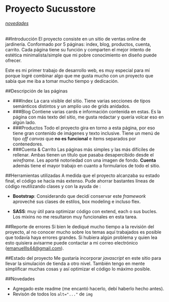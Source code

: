# Proyecto Sucusstore
###### [novedades](#new)
##Introducción
El proyecto consiste en un sitio de ventas online de jardinería. Conformado por 5 páginas: index, blog, productos, cuenta, carrito. Cada página tiene su función y comparten el mejor intento de estética minimalista/simple que mi pobre conocimiento en diseño puede ofrecer.

Este es mi primer trabajo de desarrollo web, es muy especial para mí porque logré combinar algo que me gusta mucho con un proyecto que sabía que me iba a tomar mucho tiempo y dedicación.

##Descripción de las páginas
- ###Index
La cara visible del sitio. Tiene varias secciones de tipos semánticos distintos y un amplio uso de grids anidados.
- ###Blog
Contiene varias cards e información contenida en estas. Es la página con más texto del sitio, me gusta redactar y quería volcar eso en algún lado.
- ###Productos
Todo el proyecto gira en torno a esta página, por eso tiene gran contenido de imágenes y texto inclusive. Tiene un menú de tipo *off canvas* que **no es funcional** e items separados por contenedores.
- ###Cuenta & Carrito
Las páginas más simples y las más difíciles de rellenar. Ambas tienen un título que pasaba desapercibido desde el *wireframe*. Les aporté notoriedad con una imagen de fondo. **Cuenta** además tiene el mayor trabajo en cuanto a formularios de todo el sitio.

##Herramientas utilizadas
A medida que el proyecto alcanzaba su estado final, el código se hacía más extenso. Pude ahorrar bastantes líneas de código reutilizando clases y con la ayuda de :

- **Bootstrap**: Considerando que decidí conservar este *framework* aproveché sus clases de estilos, box modeling e incluso flex.

- **SASS**: muy útil para optimizar código con extend, each o sus bucles. Los mixins no me resultaron muy funcionales en esta tarea.

##Reporte de errores
Si bien le dediqué mucho tiempo a la revisión del proyecto, al no conocer mucho sobre los temas aquí trabajados es posible que todavía haya errores grandes. Si hubiera algún problema y quien lea esto quisiera avisarme puede contactar a mi correo electrónico (emanuellls44@gmail.com).

##Estado del proyecto
Me gustaría incorporar *javascript* en este sitio para llevar la simulación de tienda a otro nivel. También tengo en mente simplificar muchas cosas y así optimizar el código lo máximo posible.

<a name="new"><a/>
##Novedades

- Agregado este readme (me encantó hacerlo, debí haberlo hecho antes).
- Revisón de todos los `alt="..."` de `img`